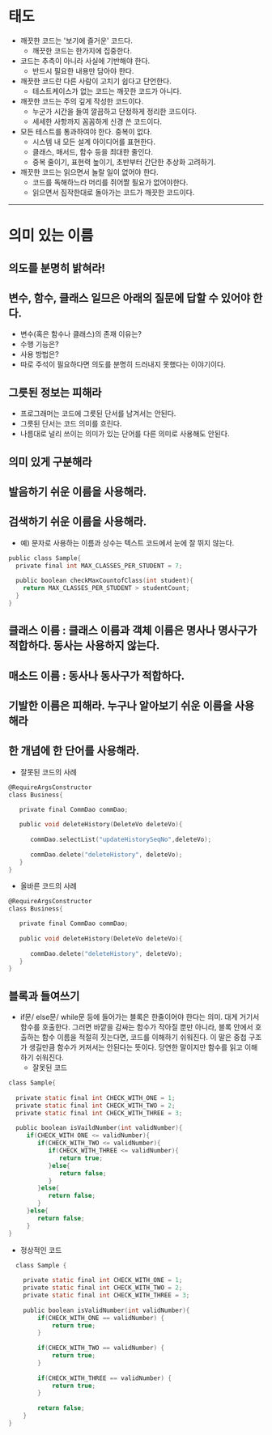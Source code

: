 # 태도 

* 깨끗한 코드는 '보기에 즐거운' 코드다.
  * 깨끗한 코드는 한가지에 집중한다.
* 코드는 추측이 아니라 사실에 기반해야 한다.
  * 반드시 필요한 내용만 담아야 한다.
* 깨끗한 코드란 다른 사람이 고치기 쉽다고 단언한다.
  * 테스트케이스가 없는 코드는 깨끗한 코드가 아니다.
* 깨끗한 코드는 주의 깊게 작성한 코드이다.
  * 누군가 시간을 들여 깔끔하고 단정하게 정리한 코드이다.
  * 세세한 사항까지 꼼꼼하게 신경 쓴 코드이다.
* 모든 테스트를 통과하여야 한다. 중복이 없다.
  * 시스템 내 모든 설계 아이디어를 표현한다.
  * 클래스, 매서드, 함수 등을 최대한 줄인다.
  * 중복 줄이기, 표현력 높이기, 초반부터 간단한 추상화 고려하기.
* 깨끗한 코드는 읽으면서 놀랄 일이 없어야 한다.
  * 코드를 독해하느라 머리를 쥐어짤 필요가 없어야한다.
  * 읽으면서 짐작한대로 돌아가는 코드가 깨끗한 코드이다.      
---
# 의미 있는 이름
## 의도를 분명히 밝혀라!
## 변수, 함수, 클래스 일므은 아래의 질문에 답할 수 있어야 한다.
* 변수(혹은 함수나 클래스)의 존재 이유는?
* 수행 기능은?
* 사용 방법은?
* 따로 주석이 필요하다면 의도를 분명히 드러내지 못했다는 이야기이다.
## 그릇된 정보는 피해라
* 프로그래머는 코드에 그릇된 단서를 남겨서는 안된다.
* 그릇된 단서는 코드 의미를 흐린다.
* 나름대로 널리 쓰이는 의미가 있는 단어를 다른 의미로 사용해도 안된다.
## 의미 있게 구분해라
## 발음하기 쉬운 이름을 사용해라.
## 검색하기 쉬운 이름을 사용해라.
* 예) 문자로 사용하는 이름과 상수는 텍스트 코드에서 눈에 잘 뛰지 않는다.
```C
public class Sample{
  private final int MAX_CLASSES_PER_STUDENT = 7;
 
  public boolean checkMaxCountofClass(int student){
    return MAX_CLASSES_PER_STUDENT > studentCount;
  }
}
```
## 클래스 이름 : 클래스 이름과 객체 이름은 명사나 명사구가 적합하다. 동사는 사용하지 않는다.
## 매소드 이름 : 동사나 동사구가 적합하다.
## 기발한 이름은 피해라. 누구나 알아보기 쉬운 이름을 사용해라
## 한 개념에 한 단어를 사용해라.
* 잘못된 코드의 사례
```C
@RequireArgsConstructor
class Business{

   private final CommDao commDao;
   
   public void deleteHistory(DeleteVo deleteVo){
      
      commDao.selectList("updateHistorySeqNo",deleteVo);
      
      commDao.delete("deleteHistory", deleteVo); 
   }
}
```
* 올바른 코드의 사례
```C
@RequireArgsConstructor
class Business{

   private final CommDao commDao;
   
   public void deleteHistory(DeleteVo deleteVo){
 
      commDao.delete("deleteHistory", deleteVo);
   }
}
```

## 블록과 들여쓰기
* if문/ else문/ while문 등에 들어가는 블록은 한줄이어야 한다는 의미. 대게 거기서 함수를 호출한다. 그러면 바깥을 감싸는 함수가 작아질 뿐만 아니라,
  블록 안에서 호출하는 함수 이름을 적절히 짓는다면, 코드를 이해하기 쉬워진다. 이 말은 중첩 구조가 생길만큼 함수가 커져서는 안된다는 뜻이다.
  당연한 말이지만 함수를 읽고 이해하기 쉬워진다.
  * 잘못된 코드
```C
class Sample{
  
  private static final int CHECK_WITH_ONE = 1;
  private static final int CHECK_WITH_TWO = 2;
  private static final int CHECK_WITH_THREE = 3;
  
  public boolean isVaildNumber(int validNumber){
     if(CHECK_WITH ONE <= validNumber){
        if(CHECK_WITH_TWO <= validNumber){
           if(CHECK_WITH_THREE <= validNumber){
              return true;
           }else{
              return false;
           }
        }else{
           return false;
        }
     }else{
        return false;
     }
}
```
  * 정상적인 코드
```c
  class Sample {
    
    private static final int CHECK_WITH_ONE = 1;
    private static final int CHECK_WITH_TWO = 2;
    private static final int CHECK_WITH_THREE = 3;
    
    public boolean isValidNumber(int validNumber){
        if(CHECK_WITH_ONE == validNumber) {
            return true;
        }
        
        if(CHECK_WITH_TWO == validNumber) {
            return true;
        }
        
        if(CHECK_WITH_THREE == validNumber) {
            return true;
        }
        
        return false;
    }
}
```
 

